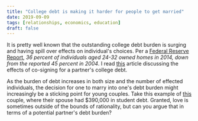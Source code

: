 ```yaml
---
title: "College debt is making it harder for people to get married"
date: 2019-09-09
tags: [relationships, economics, education]
draft: false
---
```


It is pretty well known that the outstanding college debt burden is surging and having spill over
effects on individual's choices. Per a [Federal Reserve Report](https://www.federalreserve.gov/publications/files/consumer-community-context-201901.pdf), _36 percent of individuals aged 24-32 owned homes in 2014, down from the 
reported 45 percent in 2004_. I read [this](https://melmagazine.com/en-us/story/how-student-loan-debt-is-destroying-marriages) article discussing the effects of co-signing for a partner's college debt.

As the burden of debt increases in both size and the number of effected individuals, the decision for one
to marry into one's debt burden might increasingly be a sticking point for young couples. Take this example of [this](https://www.reddit.com/r/StudentLoans/comments/906pfi/fiance_has_390000_in_student_loan_debt_how_on/?utm_source=share&utm_medium=web2x) couple, where their spouse had $390,000 in student debt. Granted, love is sometimes outside of the bounds of rationality, but can you argue that in terms of a potential partner's debt burden? 

